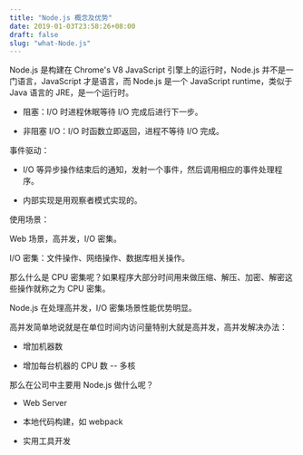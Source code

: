 ```yaml
---
title: "Node.js 概念及优势"
date: 2019-01-03T23:58:26+08:00
draft: false
slug: "what-Node.js"
---
```


Node.js 是构建在 Chrome's V8 JavaScript 引擎上的运行时，Node.js 并不是一门语言，JavaScript 才是语言，而  Node.js 是一个 JavaScript runtime，类似于 Java 语言的 JRE，是一个运行时。

* 阻塞：I/O 时进程休眠等待 I/O 完成后进行下一步。

* 非阻塞 I/O：I/O 时函数立即返回，进程不等待 I/O 完成。

事件驱动：

* I/O 等异步操作结束后的通知，发射一个事件，然后调用相应的事件处理程序。

* 内部实现是用观察者模式实现的。

使用场景：

Web 场景，高并发，I/O 密集。

I/O 密集：文件操作、网络操作、数据库相关操作。

那么什么是 CPU 密集呢？如果程序大部分时间用来做压缩、解压、加密、解密这些操作就称之为 CPU 密集。

Node.js 在处理高并发，I/O 密集场景性能优势明显。

高并发简单地说就是在单位时间内访问量特别大就是高并发，高并发解决办法：

* 增加机器数
  
* 增加每台机器的 CPU 数 -- 多核

那么在公司中主要用 Node.js 做什么呢？

* Web Server
  
* 本地代码构建，如 webpack

* 实用工具开发